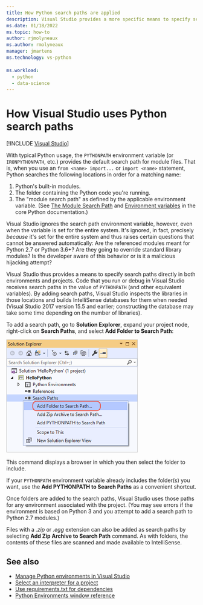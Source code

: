 ```yaml
---
title: How Python search paths are applied
description: Visual Studio provides a more specific means to specify search paths for environments and projects to avoid using system-wide variables.
ms.date: 01/18/2022
ms.topic: how-to
author: rjmolyneaux
ms.author: rmolyneaux
manager: jmartens
ms.technology: vs-python

ms.workload:
  - python
  - data-science
---
```

# How Visual Studio uses Python search paths

 [!INCLUDE [Visual Studio](~/includes/applies-to-version/vs-windows-only.md)]

With typical Python usage, the `PYTHONPATH` environment variable (or `IRONPYTHONPATH`, etc.) provides the default search path for module files. That is, when you use an `from <name> import...` or `import <name>` statement, Python searches the following locations in order for a matching name:

1. Python's built-in modules.
1. The folder containing the Python code you're running.
1. The "module search path" as defined by the applicable environment variable. (See [The Module Search Path](https://docs.python.org/2/tutorial/modules.html#the-module-search-path) and [Environment variables](https://docs.python.org/2/using/cmdline.html#envvar-PYTHONPATH) in the core Python documentation.)

Visual Studio ignores the search path environment variable, however, even when the variable is set for the entire system. It's ignored, in fact, precisely *because* it's set for the entire system and thus raises certain questions that cannot be answered automatically: Are the referenced modules meant for Python 2.7 or Python 3.6+? Are they going to override standard library modules? Is the developer aware of this behavior or is it a malicious hijacking attempt?

Visual Studio thus provides a means to specify search paths directly in both environments and projects. Code that you run or debug in Visual Studio receives search paths in the value of `PYTHONPATH` (and other equivalent variables). By adding search paths, Visual Studio inspects the libraries in those locations and builds IntelliSense databases for them when needed (Visual Studio 2017 version 15.5 and earlier; constructing the database may take some time depending on the number of libraries).

To add a search path, go to **Solution Explorer**, expand your project node, right-click on **Search Paths**, and select **Add Folder to Search Path**:

![Add Folder to Search Path command on Search Paths in Solution Explorer](media/search-paths-command-2019.png)


This command displays a browser in which you then select the folder to include.

If your `PYTHONPATH` environment variable already includes the folder(s) you want, use the **Add PYTHONPATH to Search Paths** as a convenient shortcut.

Once folders are added to the search paths, Visual Studio uses those paths for any environment associated with the project. (You may see errors if the environment is based on Python 3 and you attempt to add a search path to Python 2.7 modules.)

Files with a *.zip* or *.egg* extension can also be added as search paths by selecting **Add Zip Archive to Search Path** command. As with folders, the contents of these files are scanned and made available to IntelliSense.

## See also

- [Manage Python environments in Visual Studio](managing-python-environments-in-visual-studio.md)
- [Select an interpreter for a project](selecting-a-python-environment-for-a-project.md)
- [Use requirements.txt for dependencies](managing-required-packages-with-requirements-txt.md)
- [Python Environments window reference](python-environments-window-tab-reference.md)
